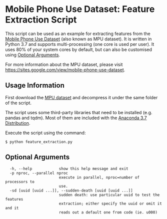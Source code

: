 # Mobile Phone Use Dataset: Feature Extraction Script

This script can be used as an example for extracting features from the [Mobile Phone Use Dataset](https://sites.google.com/view/mobile-phone-use-dataset) (also known as MPU dataset). It is written in Python 3.7 and supports multi-processing (one core is used per user). It uses 80% of your system cores by default, but can also be customised using [Optional Arguments](#Optional-Arguments).

For more information about the MPU dataset, please visit https://sites.google.com/view/mobile-phone-use-dataset.


## Usage Information

First download the [MPU dataset](https://sites.google.com/view/mobile-phone-use-dataset) and decompress it under the same folder of the script.

The script uses some third-party libraries that need to be installed (e.g. pandas and tqdm). Most of them are included with the [Anaconda 3.7 Distribution](https://www.anaconda.com/download/).

Execute the script using the command:

`
$ python feature_extraction.py
`


## Optional Arguments

```
  -h, --help            show this help message and exit
  -p nproc, --parallel nproc
                        execute in parallel, nproc=number of processors to
                        use.
  -sd [uuid [uuid ...]], --sudden-death [uuid [uuid ...]]
                        sudden death: use particular uuid to test the features
                        extraction; either specify the uuid or omit it and it
                        reads out a default one from code (ie. u000)
```
